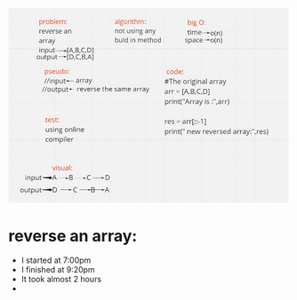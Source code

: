 ![](image/challenge1.JPG)
# reverse an array:
- I started at 7:00pm
- I finished at 9:20pm 
- It took almost 2 hours 
- 
